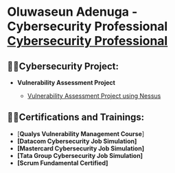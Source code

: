 <h1> Oluwaseun Adenuga - Cybersecurity Professional <br/><a href="https://github.com/oluwaseunasdenuga">Cybersecurity Professional</a>
 
  <h2>👨‍💻Cybersecurity Project:</h2>

- <b>Vulnerability Assessment Project</b>

  - [Vulnerability Assessment Project using Nessus](https://github.com/oluwaseunadenuga)

 <h2>👨‍💻Certifications and Trainings:</h2>
 
- [**Qualys Vulnerability Management Course**] <b>
- [**Datacom Cybersecurity Job Simulation**] <b>
- [Mastercard Cybersecurity Job Simulation] <b>
- [Tata Group Cybersecurity Job Simulation]<b>
- [Scrum Fundamental Certified] <b>

<!--
**oluwaseunadenuga/oluwaseun_adenuga** is a ✨ _special_ ✨ repository because its `README.md` (this file) appears on your GitHub profile.

# Alex Morgan - Cybersecurity Professional 🛡️

<div align="center">
  <img src="https://readme-typing-svg.herokuapp.com/?lines=Senior+Cybersecurity+Analyst;5%2B+Years+of+Experience;Vulnerability+Management+Expert;ISMS+Implementation+Specialist&font=Fira%20Code&center=true&width=440&height=45&color=2563eb&vCenter=true&size=22" />
</div>

<div align="center">
  
[![LinkedIn](https://img.shields.io/badge/LinkedIn-0077B5?style=for-the-badge&logo=linkedin&logoColor=white)](https://linkedin.com/in/alex-morgan-cybersec)
[![Email](https://img.shields.io/badge/Email-D14836?style=for-the-badge&logo=gmail&logoColor=white)](mailto:alex.morgan@cybersec.pro)
[![Portfolio](https://img.shields.io/badge/Portfolio-000000?style=for-the-badge&logo=About.me&logoColor=white)](https://alexmorgan-cybersec.com)

</div>

## 🚀 About Me

I'm a **Senior Cybersecurity Professional** with **5+ years of experience** specializing in vulnerability management, risk assessment, and enterprise security solutions. I focus on implementing comprehensive security frameworks that protect critical business assets and enhance organizational security posture.

### 🎯 Key Specializations
- **Vulnerability Management** with Tenable & AWS
- **Information Security Management Systems (ISMS)** Implementation
- **Risk Assessment & Management**
- **Business Continuity & Disaster Recovery**
- **Data Loss Prevention (DLP)**
- **Compliance & Governance** (ISO 27001, Cyber Essentials+)

## 🛠️ Technical Arsenal

### 🔍 Vulnerability Assessment Tools
![Tenable](https://img.shields.io/badge/Tenable-0052CC?style=flat-square&logo=tenable&logoColor=white)
![Nessus](https://img.shields.io/badge/Nessus-00C176?style=flat-square&logo=tenable&logoColor=white)
![OpenVAS](https://img.shields.io/badge/OpenVAS-4B9CD3?style=flat-square&logo=openvas&logoColor=white)
![Metasploit](https://img.shields.io/badge/Metasploit-2596CD?style=flat-square&logo=metasploit&logoColor=white)
![Burp Suite](https://img.shields.io/badge/Burp_Suite-FF6633?style=flat-square&logo=portswigger&logoColor=white)

### ☁️ Cloud & Infrastructure Security
![AWS](https://img.shields.io/badge/AWS-232F3E?style=flat-square&logo=amazon-aws&logoColor=white)
![Azure](https://img.shields.io/badge/Microsoft_Azure-0089D0?style=flat-square&logo=microsoft-azure&logoColor=white)

### 🔐 Security Frameworks & Standards
![ISO 27001](https://img.shields.io/badge/ISO_27001-0052CC?style=flat-square&logo=iso&logoColor=white)
![NIST](https://img.shields.io/badge/NIST-1B365D?style=flat-square&logo=nist&logoColor=white)
![PCI DSS](https://img.shields.io/badge/PCI_DSS-0066CC?style=flat-square&logo=visa&logoColor=white)
![GDPR](https://img.shields.io/badge/GDPR-0052CC?style=flat-square&logo=gdpr&logoColor=white)

### 📊 Security Monitoring & Analysis
![Splunk](https://img.shields.io/badge/Splunk-000000?style=flat-square&logo=splunk&logoColor=white)
![Wireshark](https://img.shields.io/badge/Wireshark-1679A7?style=flat-square&logo=wireshark&logoColor=white)

## 🏆 Professional Achievements

<div align="center">

| 🛡️ Vulnerability Reduction | ⚡ Response Time | 👥 Staff Trained | 📈 Compliance Rate |
|:---------------------------:|:----------------:|:-----------------:|:-------------------:|
| **85%** | **24 hours** | **500+** | **99.9%** |

</div>

## 💼 Featured Projects

### 🎯 Vulnerability Management with Tenable & AWS
- Implemented comprehensive vulnerability management solution
- **85% reduction** in security exposure across enterprise infrastructure
- Technologies: `Tenable` `AWS` `CVSS`

### 🏢 Call Centre Security Assessment
- Conducted thorough vulnerability assessment using Nessus Essentials
- Identified and remediated critical security gaps in PCI DSS environment
- Technologies: `Nessus` `PCI DSS` `Network Scanning`

### 🔍 OpenVAS Security Analysis
- Performed detailed vulnerability assessments with comprehensive reporting
- Delivered security posture analysis and remediation strategies
- Technologies: `OpenVAS` `Penetration Testing` `Risk Analysis`

### ⚙️ ISMS Implementation
- Designed and implemented ISO 27001 compliant security management system
- Established robust security governance framework
- Technologies: `ISO 27001` `ISMS` `Governance`

### 🔒 Data Loss Prevention Solution
- Implemented comprehensive DLP to protect sensitive data
- Ensured regulatory compliance and prevented unauthorized access
- Technologies: `DLP` `Data Protection` `GDPR`

### 🔄 Business Continuity Planning
- Developed comprehensive BCP and disaster recovery plans
- Minimized downtime and ensured organizational resilience
- Technologies: `BCP` `Disaster Recovery` `Risk Management`

## 📜 Certifications & Training

- 🏅 **Cyber Essentials+** (2023)
- 🏅 **ISO 27001 Lead Implementer** (2023)
- 📚 **CISSP** (In Progress)
- 📚 **AWS Security Specialty** (Planned)

## 📊 GitHub Analytics

<div align="center">
  <img height="180em" src="https://github-readme-stats.vercel.app/api?username=alexmorgan-cybersec&show_icons=true&theme=blue-green&include_all_commits=true&count_private=true"/>
  <img height="180em" src="https://github-readme-stats.vercel.app/api/top-langs/?username=alexmorgan-cybersec&layout=compact&langs_count=7&theme=blue-green"/>
</div>

## 🌟 Professional Experience Timeline

```
2022 - Present  │ Senior Cybersecurity Analyst @ TechSecure Ltd
                │ → Leading vulnerability management initiatives
                │ → Implementing enterprise security frameworks
                │
2020 - 2022     │ Cybersecurity Specialist @ SecureFlow Solutions  
                │ → Vulnerability assessments with Nessus & OpenVAS
                │ → ISMS implementation and risk management
                │
2019 - 2020     │ Junior Security Analyst @ CyberGuard Inc
                │ → Security monitoring and incident response
                │ → Foundation in cybersecurity practices
```
## 🤝 Let's Connect

I'm always interested in collaborating on cybersecurity projects and sharing knowledge with the security community. Whether you're looking for:

- 🔐 **Security Consultation**
- 🛡️ **Vulnerability Assessment**
- ⚙️ **ISMS Implementation**
- 📊 **Risk Management**
- 🚨 **Incident Response Planning**

Feel free to reach out!
